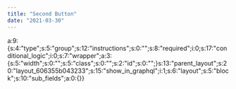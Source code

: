 ```yaml
---
title: "Second Button"
date: "2021-03-30"
---
```


a:9:{s:4:"type";s:5:"group";s:12:"instructions";s:0:"";s:8:"required";i:0;s:17:"conditional\_logic";i:0;s:7:"wrapper";a:3:{s:5:"width";s:0:"";s:5:"class";s:0:"";s:2:"id";s:0:"";}s:13:"parent\_layout";s:20:"layout\_606355b043233";s:15:"show\_in\_graphql";i:1;s:6:"layout";s:5:"block";s:10:"sub\_fields";a:0:{}}
